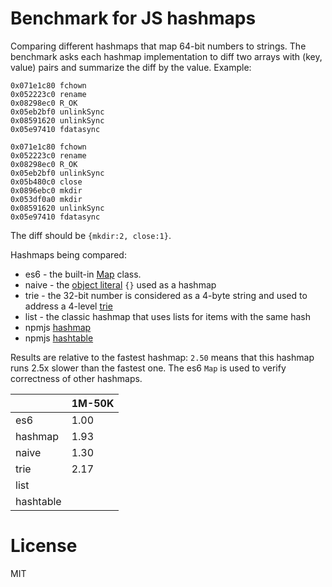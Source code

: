 # Benchmark for JS hashmaps

Comparing different hashmaps that map 64-bit numbers to strings. The benchmark asks each hashmap implementation to diff two arrays with (key, value) pairs and summarize the diff by the value. Example:

```
0x071e1c80 fchown
0x052223c0 rename
0x08298ec0 R_OK
0x05eb2bf0 unlinkSync
0x08591620 unlinkSync
0x05e97410 fdatasync

0x071e1c80 fchown
0x052223c0 rename
0x08298ec0 R_OK
0x05eb2bf0 unlinkSync
0x05b480c0 close
0x0896ebc0 mkdir
0x053df0a0 mkdir
0x08591620 unlinkSync
0x05e97410 fdatasync
```

The diff should be `{mkdir:2, close:1}`.

Hashmaps being compared:

- es6 - the built-in [Map](https://developer.mozilla.org/en-US/docs/Web/JavaScript/Reference/Global_Objects/Map) class.
- naive - the [object literal](https://developer.mozilla.org/en-US/docs/Learn/JavaScript/Objects/Basics) `{}` used as a hashmap
- trie - the 32-bit number is considered as a 4-byte string and used to address a 4-level [trie](https://en.wikipedia.org/wiki/Trie)
- list - the classic hashmap that uses lists for items with the same hash
- npmjs [hashmap](https://www.npmjs.com/package/hashmap)
- npmjs [hashtable](https://www.npmjs.com/package/hashtable)

Results are relative to the fastest hashmap: `2.50` means that this hashmap runs 2.5x slower than the fastest one. The es6 `Map` is used to verify correctness of other hashmaps.

|           |   1M-50K |
| --------- | -------- |
|      es6  |     1.00 |
|  hashmap  |     1.93 |
|    naive  |     1.30 |
|     trie  |     2.17 |
|     list  |          |
| hashtable |          |

# License

MIT
